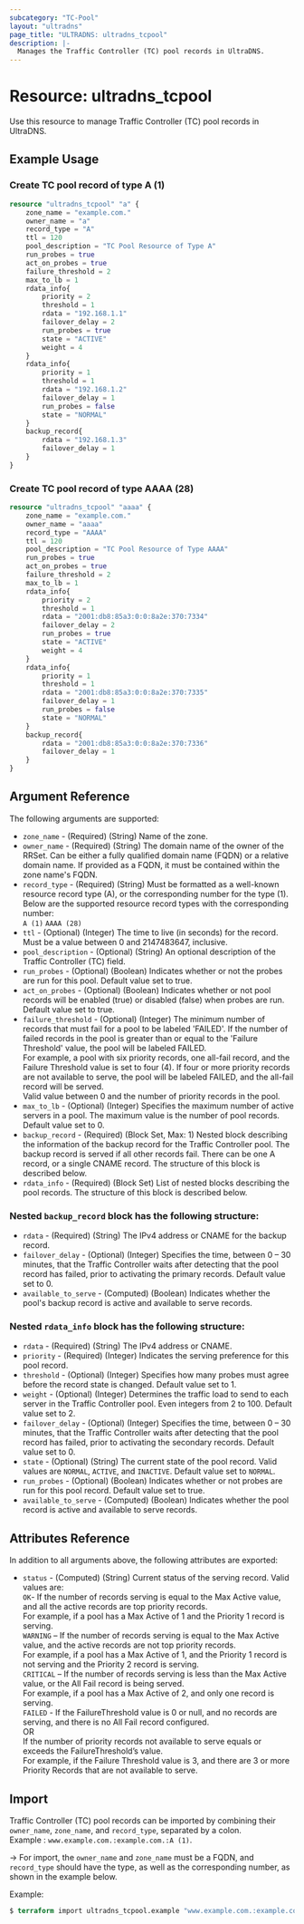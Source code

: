 ```yaml
---
subcategory: "TC-Pool"
layout: "ultradns"
page_title: "ULTRADNS: ultradns_tcpool"
description: |-
  Manages the Traffic Controller (TC) pool records in UltraDNS.
---
```


# Resource: ultradns_tcpool

Use this resource to manage Traffic Controller (TC) pool records in UltraDNS.

## Example Usage

### Create TC pool record of type A (1)

```terraform
resource "ultradns_tcpool" "a" {
    zone_name = "example.com."
    owner_name = "a"
    record_type = "A"
    ttl = 120
    pool_description = "TC Pool Resource of Type A"
    run_probes = true
    act_on_probes = true
    failure_threshold = 2
    max_to_lb = 1
    rdata_info{
        priority = 2
        threshold = 1
        rdata = "192.168.1.1"
        failover_delay = 2
        run_probes = true
        state = "ACTIVE"
        weight = 4
    }
    rdata_info{
        priority = 1
        threshold = 1
        rdata = "192.168.1.2"
        failover_delay = 1
        run_probes = false
        state = "NORMAL"
    }
    backup_record{
        rdata = "192.168.1.3"
        failover_delay = 1
    }
}
```

### Create TC pool record of type AAAA (28)

```terraform
resource "ultradns_tcpool" "aaaa" {
    zone_name = "example.com."
    owner_name = "aaaa"
    record_type = "AAAA"
    ttl = 120
    pool_description = "TC Pool Resource of Type AAAA"
    run_probes = true
    act_on_probes = true
    failure_threshold = 2
    max_to_lb = 1
    rdata_info{
        priority = 2
        threshold = 1
        rdata = "2001:db8:85a3:0:0:8a2e:370:7334"
        failover_delay = 2
        run_probes = true
        state = "ACTIVE"
        weight = 4
    }
    rdata_info{
        priority = 1
        threshold = 1
        rdata = "2001:db8:85a3:0:0:8a2e:370:7335"
        failover_delay = 1
        run_probes = false
        state = "NORMAL"
    }
    backup_record{
        rdata = "2001:db8:85a3:0:0:8a2e:370:7336"
        failover_delay = 1
    }
}
```

## Argument Reference

The following arguments are supported:

* `zone_name` - (Required) (String) Name of the zone.
* `owner_name` - (Required) (String) The domain name of the owner of the RRSet. Can be either a fully qualified domain name (FQDN) or a relative domain name. If provided as a FQDN, it must be contained within the zone name's FQDN.
* `record_type` - (Required) (String) Must be formatted as a well-known resource record type (A), or the corresponding number for the type (1).<br/>
Below are the supported resource record types with the corresponding number:<br/>
`A (1)`
`AAAA (28)`
* `ttl` - (Optional) (Integer) The time to live (in seconds) for the record. Must be a value between 0 and 2147483647, inclusive.
* `pool_description` - (Optional) (String) An optional description of the Traffic Controller (TC) field.
* `run_probes` - (Optional) (Boolean) Indicates whether or not the probes are run for this pool. Default value set to true.
* `act_on_probes` - (Optional) (Boolean) Indicates whether or not pool records will be enabled (true) or disabled (false) when probes are run. Default value set to true.
* `failure_threshold` - (Optional) (Integer) The minimum number of records that must fail for a pool to be labeled 'FAILED'. If the number of failed records in the pool is greater than or equal to the 'Failure Threshold' value, the pool will be labeled FAILED.<br/>
For example, a pool with six priority records, one all-fail record, and the Failure Threshold value is set to four (4). If four or more priority records are not available to serve, the pool will be labeled FAILED, and the all-fail record will be served.<br/>
Valid value between 0 and the number of priority records in the pool.
* `max_to_lb` - (Optional) (Integer) Specifies the maximum number of active servers in a pool. The maximum value is the number of pool records. Default value set to 0.
* `backup_record` - (Required) (Block Set, Max: 1) Nested block describing the information of the backup record for the Traffic Controller pool. The backup record is served if all other records fail. There can be one A record, or a single CNAME record. The structure of this block is described below.
* `rdata_info` - (Required) (Block Set) List of nested blocks describing the pool records. The structure of this block is described below.

### Nested `backup_record` block has the following structure:

* `rdata` - (Required) (String) The IPv4 address or CNAME for the backup record.
* `failover_delay` - (Optional) (Integer) Specifies the time, between 0 – 30 minutes, that the Traffic Controller waits after detecting that the pool record has failed, prior to activating the primary records. Default value set to 0.
* `available_to_serve` - (Computed) (Boolean) Indicates whether the pool's backup record is active and available to serve records.

### Nested `rdata_info` block has the following structure:

* `rdata` - (Required) (String) The IPv4 address or CNAME.
* `priority` - (Required) (Integer) Indicates the serving preference for this pool record.
* `threshold` - (Optional) (Integer) Specifies how many probes must agree before the record state is changed. Default value set to 1.
* `weight` - (Optional) (Integer) Determines the traffic load to send to each server in the Traffic Controller pool. Even integers from 2 to 100. Default value set to 2.
* `failover_delay` - (Optional) (Integer) Specifies the time, between 0 – 30 minutes, that the Traffic Controller waits after detecting that the pool record has failed, prior to activating the secondary records. Default value set to 0.
* `state` - (Optional) (String) The current state of the pool record. Valid values are `NORMAL`, `ACTIVE`, and `INACTIVE`. Default value set to `NORMAL`.
* `run_probes` - (Optional) (Boolean) Indicates whether or not probes are run for this pool record. Default value set to true.
* `available_to_serve` - (Computed) (Boolean) Indicates whether the pool record is active and available to serve records.

## Attributes Reference

In addition to all arguments above, the following attributes are exported:

* `status` - (Computed) (String)  Current status of the serving record. Valid values are:</br>
`OK`- If the number of records serving is equal to the Max Active value, and all the active records are top priority records.</br>
For example, if a pool has a Max Active of 1 and the Priority 1 record is serving.</br>
`WARNING` – If the number of records serving is equal to the Max Active value, and the active records are not top priority records.</br>
For example, if a pool has a Max Active of 1, and the Priority 1 record is not serving and the Priority 2 record is serving.</br>
`CRITICAL` – If the number of records serving is less than the Max Active value, or the All Fail record is being served.</br>
For example, if a pool has a Max Active of 2, and only one record is serving.</br>
`FAILED` - If the FailureThreshold value is 0 or null, and no records are serving, and there is no All Fail record configured.</br>OR</br>If the number of priority records not available to serve equals or exceeds the FailureThreshold’s value.</br>
For example, if the Failure Threshold value is 3, and there are 3 or more Priority Records that are not available to serve.

## Import

Traffic Controller (TC) pool records can be imported by combining their `owner_name`, `zone_name`, and `record_type`, separated by a colon.<br/>
Example : `www.example.com.:example.com.:A (1)`.


-> For import, the `owner_name` and `zone_name` must be a FQDN, and `record_type` should have the type, as well as the corresponding number, as shown in the example below.

Example:
```terraform
$ terraform import ultradns_tcpool.example "www.example.com.:example.com.:A (1)" 
```